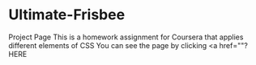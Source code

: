 # Ultimate-Frisbee
Project Page
This is a homework assignment for Coursera that applies different elements of CSS
You can see the page by clicking <a href=""? HERE</a>
